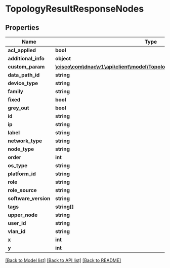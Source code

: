 # TopologyResultResponseNodes

## Properties
Name | Type | Description | Notes
------------ | ------------- | ------------- | -------------
**acl_applied** | **bool** |  | [optional] 
**additional_info** | **object** |  | [optional] 
**custom_param** | [**\cisco\com\dnac\v1\api\client\model\TopologyResultResponseCustomParam**](TopologyResultResponseCustomParam.md) |  | [optional] 
**data_path_id** | **string** |  | [optional] 
**device_type** | **string** |  | [optional] 
**family** | **string** |  | [optional] 
**fixed** | **bool** |  | [optional] 
**grey_out** | **bool** |  | [optional] 
**id** | **string** |  | [optional] 
**ip** | **string** |  | [optional] 
**label** | **string** |  | [optional] 
**network_type** | **string** |  | [optional] 
**node_type** | **string** |  | [optional] 
**order** | **int** |  | [optional] 
**os_type** | **string** |  | [optional] 
**platform_id** | **string** |  | [optional] 
**role** | **string** |  | [optional] 
**role_source** | **string** |  | [optional] 
**software_version** | **string** |  | [optional] 
**tags** | **string[]** |  | [optional] 
**upper_node** | **string** |  | [optional] 
**user_id** | **string** |  | [optional] 
**vlan_id** | **string** |  | [optional] 
**x** | **int** |  | [optional] 
**y** | **int** |  | [optional] 

[[Back to Model list]](../README.md#documentation-for-models) [[Back to API list]](../README.md#documentation-for-api-endpoints) [[Back to README]](../README.md)


